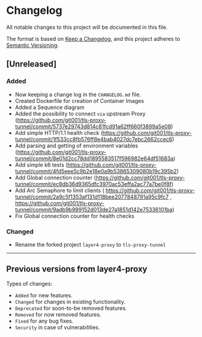 # Changelog

All notable changes to this project will be documented in this file.

The format is based on [Keep a Changelog](https://keepachangelog.com/en/1.1.0/),
and this project adheres to [Semantic Versioning](https://semver.org/spec/v2.0.0.html).

## [Unreleased]


### Added

* Now keeping a change log in the `CHANGELOG.md` file.
* Created Dockerfile for creation of Container Images
* Added a Sequence diagram
* Added the possibility to connect `via` upstream Proxy (https://github.com/git001/tls-proxy-tunnel/commit/5737e29743d814c81fcd91a62ff660f3899a5e08)
* Add simple HTTP/1.1 health check (https://github.com/git001/tls-proxy-tunnel/commit/1f533cc8fb576ff8e4bab4027dc7ebc2662ccec6)
* Add parsing and getting of environment variables (https://github.com/git001/tls-proxy-tunnel/commit/8e01d2cc78dd1895583517f596982e64df51683a)
* Add simple k6 tests (https://github.com/git001/tls-proxy-tunnel/commit/4fd5eee5c9b2e18e0a9b53865309080b19c395b2)
* Add Global connection counter (https://github.com/git001/tls-proxy-tunnel/commit/ec8db36d9365dfc3970ac53effa2ac77a7be0f8f)
* Add Arc Semaphore to limit clients ( https://github.com/git001/tls-proxy-tunnel/commit/2a9c5f1353af131d118bee2077848791a95c9fc7 , https://github.com/git001/tls-proxy-tunnel/commit/9adb9b999152d013de27a1851d142e75336101ba)
* Fix Global connection counter for health checks 

### Changed

* Rename the forked project `layer4-proxy` to `tls-proxy-tunnel`

-------

## Previous versions from layer4-proxy

[0.1.7]: https://code.kiers.eu/jjkiers/layer4-proxy/compare/v0.1.1...v0.1.7



Types of changes:

* `Added` for new features.
* `Changed` for changes in existing functionality.
* `Deprecated` for soon-to-be removed features.
* `Removed` for now removed features.
* `Fixed` for any bug fixes.
* `Security` in case of vulnerabilities.

